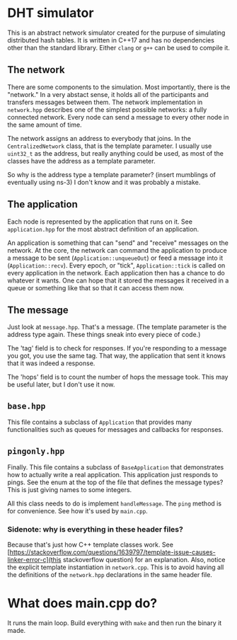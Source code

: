 # DHT simulator

This is an abstract network simulator created for the purpuse of
simulating distributed hash tables. It is written in C++17 and has no
dependencies other than the standard library. Either `clang` or `g++` can
be used to compile it.

## The network

There are some components to the simulation. Most importantly, there
is the "network." In a very abstact sense, it holds all of the
participants and transfers messages between them. The network
implementation in `network.hpp` describes one of the simplest possible
networks: a fully connected network. Every node can send a message to
every other node in the same amount of time.

The network assigns an address to everybody that joins. In the
`CentralizedNetwork` class, that is the template parameter. I usually
use `uint32_t` as the address, but really anything could be used, as
most of the classes have the address as a template parameter.

So why is the address type a template parameter? (insert mumblings of
eventually using ns-3) I don't know and it was probably a mistake.

## The application

Each node is represented by the application that runs on it. See
`application.hpp` for the most abstract definition of an application.

An application is something that can "send" and "receive" messages on
the network. At the core, the network can command the application to
produce a message to be sent (`Application::unqueueOut`) or feed a
message into it (`Application::recv`). Every epoch, or "tick",
`Application::tick` is called on every application in the
network. Each application then has a chance to do whatever it
wants. One can hope that it stored the messages it received in a queue
or something like that so that it can access them now.

## The message

Just look at `message.hpp`. That's a message. (The template parameter
is the address type again. These things sneak into every piece of
code.)

The 'tag' field is to check for responses. If you're responding to a
message you got, you use the same tag. That way, the application that
sent it knows that it was indeed a response.

The 'hops' field is to count the number of hops the message took. This
may be useful later, but I don't use it now.

## `base.hpp`

This file contains a subclass of `Application` that provides many
functionalities such as queues for messages and callbacks for
responses.

## `pingonly.hpp`

Finally. This file contains a subclass of `BaseApplication` that
demonstrates how to actually write a real application. This
application just responds to pings. See the enum at the top of the
file that defines the message types? This is just giving names to some
integers.

All this class needs to do is implement `handleMessage`. The `ping`
method is for convenience. See how it's used by `main.cpp`.

### Sidenote: why is everything in these header files?

Because that's just how C++ template classes work. See
[https://stackoverflow.com/questions/1639797/template-issue-causes-linker-error-c](this
stackoverflow question) for an explanation. Also, notice the explicit
template instantiation in `network.cpp`. This is to avoid having all
the definitions of the `network.hpp` declarations in the same header
file.

# What does main.cpp do?

It runs the main loop. Build everything with `make` and then run the
binary it made.
